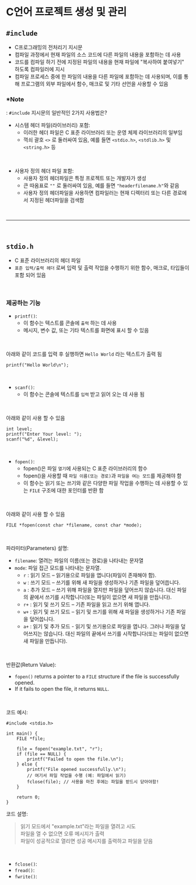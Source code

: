 # C언어 프로젝트 생성 및 관리


## `#include`
- C프로그래밍의 전처리기 지시문
- 컴파일 과정에서 현재 파일의 소스 코드에 다른 파일의 내용을 포함하는 데 사용
- 코드를 컴파일 하기 전에 지정된 파일의 내용을 현재 파일에 "복사하여 붙여넣기" 하도록 컴파일러에 지시
- 컴파일 프로세스 중에 한 파일의 내용을 다른 파일에 포함하는 데 사용되며, 이를 통해 프로그램의 외부 파일에서 함수, 매크로 및 기타 선언을 사용할 수 있음

### *Note

: `#include` 지시문의 일반적인 2가지 사용법은?

- 시스템 헤더 파일(라이브러리) 포함: 
  - 이러한 헤더 파일은 C 표준 라이브러리 또는 운영 체제 라이브러리의 일부임
  - 꺽쇠 괄호 `<>` 로 둘러싸여 있음, 예를 들면 `<stdio.h>`, `<stdlib.h>` 및 `<string.h>` 등

</br>

- 사용자 정의 헤더 파일 포함:
  - 사용자 정의 헤더파일은 특정 프로젝트 또는 개발자가 생성
  - 큰 따옴표로 `""` 로 둘러싸여 있음, 예를 들면 `"headerfilename.h"`와 같음
  - 사용자 정의 헤더파일을 사용하면 컴파일러는 현재 디렉터리 또는 다른 경로에서 지정된 헤더파일을 검색함

</br>

---

</br>

## `stdio.h`
- C 표준 라이브러리의 헤더 파일
- `표준 입력/출력 헤더` 로써 입력 및 출력 작업을 수행하기 위한 함수, 매크로, 타입들이 포함 되어 있음

</br>

### 제공하는 기능

- `printf()`: 
  - 이 함수는 텍스트를 콘솔에 `출력` 하는 데 사용
  - 메시지, 변수 값, 또는 기타 텍스트를 화면에 표시 할 수 있음

</br>

아래와 같이 코드를 입력 후 실행하면 `Hello World` 라는 텍스트가 출력 됨 
```
printf("Hello World\n");
```

</br>

- `scanf()`:
  - 이 함수는 콘솔에 텍스트를 `입력` 받고 읽어 오는 데 사용 됨
  
</br>

아래와 같이 사용 할 수 있음
```
int level;
printf("Enter Your level: ");
scanf("%d", &level);
```

</br>

- `fopen()`: 
  - fopen()은 파일 `열기`에 사용되는 C 표준 라이브러리의 함수
  - fopen()을 사용할 때 `파일 이름(또는 경로)`과 `파일을 여는 모드`를 제공해야 함 
  - 이 함수는 읽기 또는 쓰기와 같은 다양한 파일 작업을 수행하는 데 사용할 수 있는 `FILE` 구조에 대한 포인터를 반환 함

</br>

아래와 같이 사용 할 수 있음
```
FILE *fopen(const char *filename, const char *mode);
```

</br>

파라미터(Parameters) 설명:
- `filename`: 열려는 파일의 이름(또는 경로)을 나타내는 문자열
- `mode`: 파일 접근 모드를 나타내는 문자열.
  - `r` : 읽기 모드 – 읽기용으로 파일을 엽니다(파일이 존재해야 함).
  - `w` : 쓰기 모드 – 쓰기를 위해 새 파일을 생성하거나 기존 파일을 덮어씁니다.
  - `a` : 추가 모드 – 쓰기 위해 파일을 열지만 파일을 덮어쓰지 않습니다. 대신 파일의 끝에서 쓰기를 시작합니다(또는 파일이 없으면 새 파일을 만듭니다).
  - `r+` : 읽기 및 쓰기 모드 – 기존 파일을 읽고 쓰기 위해 엽니다.
  - `w+` : 읽기 및 쓰기 모드 – 읽기 및 쓰기를 위해 새 파일을 생성하거나 기존 파일을 덮어씁니다.
  - `a+` : 읽기 및 추가 모드 - 읽기 및 쓰기용으로 파일을 엽니다. 그러나 파일을 덮어쓰지는 않습니다. 대신 파일의 끝에서 쓰기를 시작합니다(또는 파일이 없으면 새 파일을 만듭니다).

</br>

반환값(Return Value):
- `fopen()` returns a pointer to a `FILE` structure if the file is successfully opened. 
- If it fails to open the file, it returns `NULL`.

</br>

코드 예시: 
```
#include <stdio.h>

int main() {
    FILE *file;

    file = fopen("example.txt", "r");
    if (file == NULL) {
        printf("Failed to open the file.\n");
    } else {
        printf("File opened successfully.\n");
        // 여기서 파일 작업을 수행 (예: 파일에서 읽기)
        fclose(file); // 사용을 마친 후에는 파일을 받드시 닫아야함!
    }

    return 0;
}
```
코드 설명: 
> 읽기 모드에서 "example.txt"라는 파일을 열려고 시도</br>
> 파일을 열 수 없으면 오류 메시지가 출력</br>
> 파일이 성공적으로 열리면 성공 메시지를 출력하고 파일을 닫음</br>

</br>

- `fclose()`:
- `fread()`: 
- `fwrite()`: